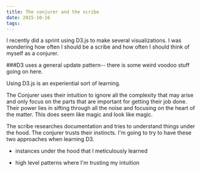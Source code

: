 ```yaml
---
title: The conjurer and the scribe
date: 2015-10-16
tags:
---
```


I recently did a sprint using D3.js to make several visualizations. I was wondering how often I should be a scribe and how often I should think of myself as a conjurer.

###D3 uses a general update pattern-- there is some weird voodoo stuff going on here.

Using D3.js is an experiential sort of learning.

The Conjurer uses their intuition to ignore all the complexity that may arise and only focus on the parts that are important for getting their job done. Their power lies in sifting through all the noise and focusing on the heart of the matter. This does seem like magic and look like magic.

The scribe researches documentation and tries to understand things under the hood. The conjurer trusts their instincts. I'm going to try to have these two approaches when learning D3.

- instances under the hood that I meticulously learned

- high level patterns where I'm trusting my intuition










